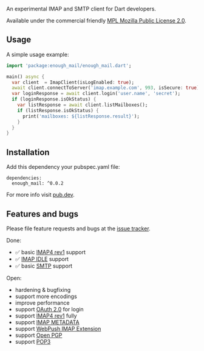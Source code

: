 An experimental IMAP and SMTP client for Dart developers.

Available under the commercial friendly 
[MPL Mozilla Public License 2.0](https://www.mozilla.org/en-US/MPL/).

## Usage

A simple usage example:

```dart
import 'package:enough_mail/enough_mail.dart';

main() async {
  var client  = ImapClient(isLogEnabled: true);
  await client.connectToServer('imap.example.com', 993, isSecure: true);
  var loginResponse = await client.login('user.name', 'secret');
  if (loginResponse.isOkStatus) {
    var listResponse = await client.listMailboxes();
    if (listResponse.isOkStatus) {
      print('mailboxes: ${listResponse.result}');
    }
  }
}
```

## Installation
Add this dependency your pubspec.yaml file:

```
dependencies:
  enough_mail: ^0.0.2
```

For more info visit [pub.dev](https://pub.dev/packages/enough_mail).

## Features and bugs

Please file feature requests and bugs at the [issue tracker][tracker].

[tracker]: https://github.com/Enough-Software/enough_mail/issues

Done:
* ✅ basic [IMAP4 rev1](https://tools.ietf.org/html/rfc3501) support 
* ✅ [IMAP IDLE](https://tools.ietf.org/html/rfc2177) support
* ✅ basic [SMTP](https://tools.ietf.org/html/rfc5321) support

Open:
* hardening & bugfixing
* support more encodings
* improve performance
* support [OAuth 2.0](https://tools.ietf.org/html/rfc6749) for login
* support [IMAP4 rev1](https://tools.ietf.org/html/rfc3501) fully
* support [IMAP METADATA](https://tools.ietf.org/html/rfc5464)
* support [WebPush IMAP Extension](https://github.com/coi-dev/coi-specs/blob/master/webpush-spec.md)
* support [Open PGP](https://tools.ietf.org/html/rfc4880)
* support [POP3](https://tools.ietf.org/html/rfc1939)

